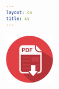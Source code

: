 ```yaml
---
layout: cv
title: cv
---
```


### [![pdf icon](/assets/cvpdf/pdf.png "Download Ananna's cv")](assets/cv/Ananna_CV.pdf)


